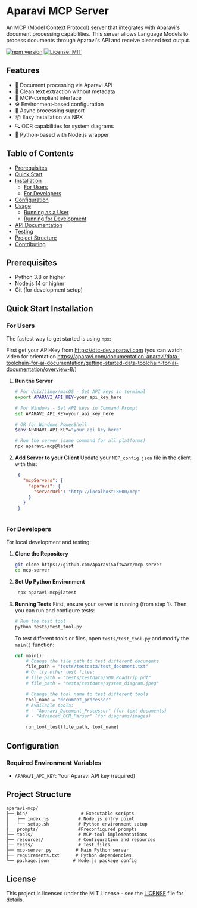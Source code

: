 # Aparavi MCP Server

An MCP (Model Context Protocol) server that integrates with Aparavi's document processing capabilities. This server allows Language Models to process documents through Aparavi's API and receive cleaned text output.

[![npm version](https://badge.fury.io/js/aparavi-mcp.svg)](https://www.npmjs.com/package/aparavi-mcp)
[![License: MIT](https://img.shields.io/badge/License-MIT-yellow.svg)](https://opensource.org/licenses/MIT)

## Features

- 📄 Document processing via Aparavi API
- 🧹 Clean text extraction without metadata
- 🔌 MCP-compliant interface
- ⚙️ Environment-based configuration
- 🚀 Async processing support
- 📦 Easy installation via NPX
- 🔍 OCR capabilities for system diagrams
- 🐍 Python-based with Node.js wrapper

## Table of Contents

- [Prerequisites](#prerequisites)
- [Quick Start](#quick-start)
- [Installation](#installation)
  - [For Users](#for-users)
  - [For Developers](#for-developers)
- [Configuration](#configuration)
- [Usage](#usage)
  - [Running as a User](#running-as-a-user)
  - [Running for Development](#running-for-development)
- [API Documentation](#api-documentation)
- [Testing](#testing)
- [Project Structure](#project-structure)
- [Contributing](#contributing)

## Prerequisites

- Python 3.8 or higher
- Node.js 14 or higher
- Git (for development setup)

## Quick Start Installation

### For Users

The fastest way to get started is using `npx`:

First get your API-Key from https://dtc-dev.aparavi.com
(you can watch video for orientation https://aparavi.com/documentation-aparavi/data-toolchain-for-ai-documentation/getting-started-data-toolchain-for-ai-documentation/overview-8/) 
 
1. **Run the Server**
   ```bash
   # For Unix/Linux/macOS - Set API keys in terminal
   export APARAVI_API_KEY=your_api_key_here

   # For Windows - Set API keys in Command Prompt
   set APARAVI_API_KEY=your_api_key_here

   # OR for Windows PowerShell
   $env:APARAVI_API_KEY="your_api_key_here"

   # Run the server (same command for all platforms)
   npx aparavi-mcp@latest
   ```

2. **Add Server to your Client**
   Update your `MCP_config.json` file in the client with this:
   ```json
    {
      "mcpServers": {
        "aparavi": {
          "serverUrl": "http://localhost:8000/mcp"
        }
      }
    }
 
   ```


### For Developers

For local development and testing:

1. **Clone the Repository**
   ```bash
   git clone https://github.com/AparaviSoftware/mcp-server
   cd mcp-server
   ```

2. **Set Up Python Environment**
   ```bash
    npx aparavi-mcp@latest
   ```

3. **Running Tests**
   First, ensure your server is running (from step 1). Then you can run and configure tests:

   ```bash
   # Run the test tool
   python tests/test_tool.py
   ```

   To test different tools or files, open `tests/test_tool.py` and modify the `main()` function:
   ```python
   def main():
       # Change the file path to test different documents
       file_path = "tests/testdata/test_document.txt"
       # Or try other test files:
       # file_path = "tests/testdata/SDD_RoadTrip.pdf"
       # file_path = "tests/testdata/system_diagram.jpeg"

       # Change the tool name to test different tools
       tool_name = "document_processor"
       # Available tools:
       # - "Aparavi_Document_Processor" (for text documents)
       # - "Advanced_OCR_Parser" (for diagrams/images)

       run_tool_test(file_path, tool_name)
   ```

## Configuration

### Required Environment Variables

- `APARAVI_API_KEY`: Your Aparavi API key (required)

## Project Structure

```
aparavi-mcp/
├── bin/                    # Executable scripts
│   ├── index.js           # Node.js entry point
│   └── setup.sh           # Python environment setup
|__ prompts/               #Preconfigured prompts
├── tools/                 # MCP tool implementations
├── resources/             # Configuration and resources
├── tests/                 # Test files
├── mcp-server.py         # Main Python server
├── requirements.txt      # Python dependencies
└── package.json         # Node.js package config
```

## License

This project is licensed under the MIT License - see the [LICENSE](LICENSE) file for details.

